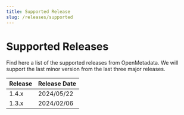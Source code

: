 ```yaml
---
title: Supported Release
slug: /releases/supported
---
```


# Supported Releases

Find here a list of the supported releases from OpenMetadata. We will support the last minor version from the last three
major releases.

| Release | Release Date |
|:--------|:-------------|
| 1.4.x   | 2024/05/22   |
| 1.3.x   | 2024/02/06   |